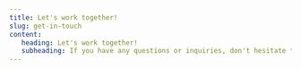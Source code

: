 ```yaml
---
title: Let's work together!
slug: get-in-touch
content:
   heading: Let's work together!
   subheading: If you have any questions or inquiries, don't hesitate to contact me.
---
```

